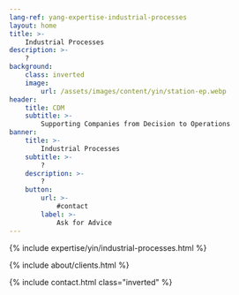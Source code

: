 ```yaml
---
lang-ref: yang-expertise-industrial-processes
layout: home
title: >-
    Industrial Processes
description: >-
    ?
background:
    class: inverted
    image:
        url: /assets/images/content/yin/station-ep.webp
header:
    title: CDM
    subtitle: >-
        Supporting Companies from Decision to Operations
banner:
    title: >-
        Industrial Processes
    subtitle: >-
        ?
    description: >-
        ?
    button:
        url: >-
            #contact
        label: >-
            Ask for Advice
---
```


{% include expertise/yin/industrial-processes.html %}

{% include about/clients.html %}

{% include contact.html class="inverted" %}
